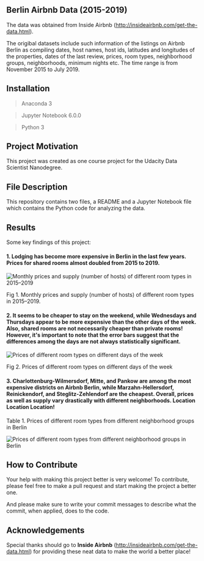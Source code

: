 ## Berlin Airbnb Data (2015-2019)
The data was obtained from Inside Airbnb (http://insideairbnb.com/get-the-data.html). 

The origibal datasets include such information of the listings on Airbnb Berlin as compiling dates, host names, host ids, latitudes and longitudes of the properties, dates of the last review, prices, room types, neighborhood groups, neighborhoods, minimum nights etc. The time range is from November 2015 to July 2019.  
## Installation
>Anaconda 3

>Jupyter Notebook 6.0.0

>Python 3
## Project Motivation
This project was created as one course project for the Udacity Data Scientist Nanodegree. 

## File Description
This repository contains two files, a README and a Jupyter Notebook file which contains the Python code for analyzing the data.

## Results
Some key findings of this project:
#### 1. Lodging has become more expensive in Berlin in the last few years. Prices for shared rooms almost doubled from 2015 to 2019.

   ![Monthly prices and supply (number of hosts) of different room types in 2015–2019](https://miro.medium.com/max/732/1*cuzWzjpyeWfecm9jlQY7Zw.png)

   Fig 1. Monthly prices and supply (number of hosts) of different room types in 2015–2019.

#### 2. It seems to be cheaper to stay on the weekend, while Wednesdays and Thursdays appear to be more expensive than the other days of the week. Also, shared rooms are not necessarily cheaper than private rooms! However, it's important to note that the error bars suggest that the differences among the days are not always statistically significant.

   ![Prices of different room types on different days of the week](https://miro.medium.com/max/728/1*3ebb6qOiDvdSfidvlzgwzA.png)

   Fig 2. Prices of different room types on different days of the week

#### 3. Charlottenburg-Wilmersdorf, Mitte, and Pankow are among the most expensive districts on Airbnb Berlin, while Marzahn-Hellersdorf, Reinickendorf, and Steglitz-Zehlendorf are the cheapest. Overall, prices as well as supply vary drastically with different neighborhoods. Location Location Location!

   Table 1. Prices of different room types from different neighborhood groups in Berlin

   ![Prices of different room types from different neighborhood groups in Berlin](https://miro.medium.com/max/447/1*ibboAOAwQn-u8paf7pZTcg.jpeg)

## How to Contribute
Your help with making this project better is very welcome! To contribute, please feel free to make a pull request and start making the project a better one. 

And please make sure to write your commit messages to describe what the commit, when applied, does to the code.
## Acknowledgements
Special thanks should go to **Inside Airbnb** (http://insideairbnb.com/get-the-data.html) for providing these neat data to make the world a better place!

